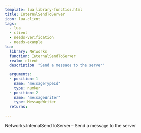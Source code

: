 ```yaml
---
template: lua-library-function.html
title: InternalSendToServer
icon: lua-client
tags:
  - lua
  - client
  - needs-verification
  - needs-example
lua:
  library: Networks
  function: InternalSendToServer
  realm: client
  description: "Send a message to the server"
  
  arguments:
  - position: 1
    name: "messageTypeId"
    type: number
  - position: 2
    name: "messageWriter"
    type: MessageWriter
  returns:
    
---
```


<div class="lua__search__keywords">
Networks.InternalSendToServer &#x2013; Send a message to the server
</div>
